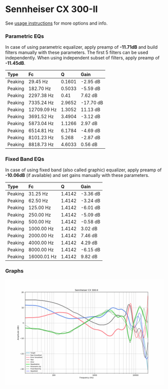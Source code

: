 # Sennheiser CX 300-II
See [usage instructions](https://github.com/jaakkopasanen/AutoEq#usage) for more options and info.

### Parametric EQs
In case of using parametric equalizer, apply preamp of **-11.71dB** and build filters manually
with these parameters. The first 5 filters can be used independently.
When using independent subset of filters, apply preamp of **-11.45dB**.

| Type    | Fc          |      Q | Gain      |
|:--------|:------------|:-------|:----------|
| Peaking | 29.45 Hz    | 0.1601 | -2.95 dB  |
| Peaking | 182.70 Hz   | 0.5033 | -5.59 dB  |
| Peaking | 2297.38 Hz  | 0.41   | 7.62 dB   |
| Peaking | 7335.24 Hz  | 2.9652 | -17.70 dB |
| Peaking | 12709.09 Hz | 1.3052 | 11.13 dB  |
| Peaking | 3691.52 Hz  | 3.4904 | -3.12 dB  |
| Peaking | 5873.04 Hz  | 1.1266 | 2.97 dB   |
| Peaking | 6514.81 Hz  | 6.1784 | -4.69 dB  |
| Peaking | 8101.23 Hz  | 5.268  | -2.87 dB  |
| Peaking | 8818.73 Hz  | 4.6033 | 0.56 dB   |

### Fixed Band EQs
In case of using fixed band (also called graphic) equalizer, apply preamp of **-10.06dB**
(if available) and set gains manually with these parameters.

| Type    | Fc          |      Q | Gain     |
|:--------|:------------|:-------|:---------|
| Peaking | 31.25 Hz    | 1.4142 | -3.36 dB |
| Peaking | 62.50 Hz    | 1.4142 | -3.24 dB |
| Peaking | 125.00 Hz   | 1.4142 | -6.01 dB |
| Peaking | 250.00 Hz   | 1.4142 | -5.09 dB |
| Peaking | 500.00 Hz   | 1.4142 | -0.58 dB |
| Peaking | 1000.00 Hz  | 1.4142 | 3.02 dB  |
| Peaking | 2000.00 Hz  | 1.4142 | 7.46 dB  |
| Peaking | 4000.00 Hz  | 1.4142 | 4.29 dB  |
| Peaking | 8000.00 Hz  | 1.4142 | -6.15 dB |
| Peaking | 16000.01 Hz | 1.4142 | 9.82 dB  |

### Graphs
![](./Sennheiser%20CX%20300-II.png)